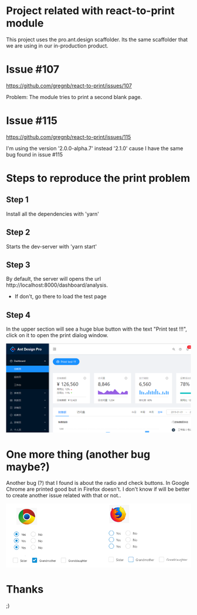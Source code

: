 # Project related with react-to-print module

This project uses the pro.ant.design scaffolder. Its the same scaffolder that we are using in our in-production product.

# Issue #107
https://github.com/gregnb/react-to-print/issues/107 

Problem: The module tries to print a second blank page.

# Issue #115
https://github.com/gregnb/react-to-print/issues/115

I'm using the version '2.0.0-alpha.7' instead '2.1.0' cause I have the same bug found in issue #115


# Steps to reproduce the print problem

## Step 1
Install all the dependencies with 'yarn'

## Step 2
Starts the dev-server with 'yarn start'

## Step 3
By default, the server will opens the url  http://localhost:8000/dashboard/analysis.

* If don't, go there to load the test page

## Step 4
In the upper section will see a huge blue button with the text "Print test !!!", click on it to open the print dialog window.

![print test](./src/assets/readme.png)

# One more thing (another bug maybe?)

Another bug (?) that I found is about the radio and check buttons. In Google Chrome are printed good but in Firefox doesn't. I don't know if will be better to create another issue related with that or not.. 

![another bug](./src/assets/readmeOther.png)

# Thanks

;)
